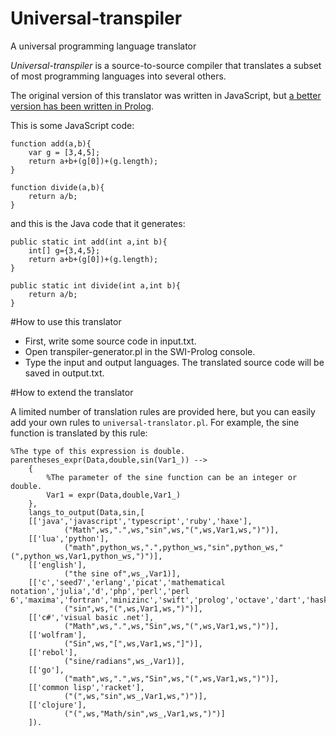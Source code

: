 # Universal-transpiler
A universal programming language translator

*Universal-transpiler* is a source-to-source compiler that translates a subset of most programming languages into several others.

The original version of this translator was written in JavaScript, but [a better version has been written in Prolog](transpiler-generator.pl).

This is some JavaScript code:

	function add(a,b){
		var g = [3,4,5];
		return a+b+(g[0])+(g.length);
	} 

	function divide(a,b){
		return a/b;
	}

and this is the Java code that it generates:

	public static int add(int a,int b){
		int[] g={3,4,5};
		return a+b+(g[0])+(g.length);
	} 
	 
	public static int divide(int a,int b){
		return a/b;
	}

#How to use this translator
* First, write some source code in input.txt. 
* Open transpiler-generator.pl in the SWI-Prolog console.
* Type the input and output languages. The translated source code will be saved in output.txt.

#How to extend the translator

A limited number of translation rules are provided here, but you can easily add your own rules to `universal-translator.pl`.
For example, the sine function is translated by this rule:

	%The type of this expression is double.
	parentheses_expr(Data,double,sin(Var1_)) -->
        {
			%The parameter of the sine function can be an integer or double.
			Var1 = expr(Data,double,Var1_)
		},
        langs_to_output(Data,sin,[
        [['java','javascript','typescript','ruby','haxe'],
                ("Math",ws,".",ws,"sin",ws,"(",ws,Var1,ws,")")],
        [['lua','python'],
                ("math",python_ws,".",python_ws,"sin",python_ws,"(",python_ws,Var1,python_ws,")")],
        [['english'],
                ("the sine of",ws_,Var1)],
        [['c','seed7','erlang','picat','mathematical notation','julia','d','php','perl','perl 6','maxima','fortran','minizinc','swift','prolog','octave','dart','haskell','c++','scala'],
                ("sin",ws,"(",ws,Var1,ws,")")],
        [['c#','visual basic .net'],
                ("Math",ws,".",ws,"Sin",ws,"(",ws,Var1,ws,")")],
        [['wolfram'],
                ("Sin",ws,"[",ws,Var1,ws,"]")],
        [['rebol'],
                ("sine/radians",ws_,Var1)],
        [['go'],
                ("math",ws,".",ws,"Sin",ws,"(",ws,Var1,ws,")")],
        [['common lisp','racket'],
                ("(",ws,"sin",ws_,Var1,ws,")")],
        [['clojure'],
                ("(",ws,"Math/sin",ws_,Var1,ws,")")]
        ]).
